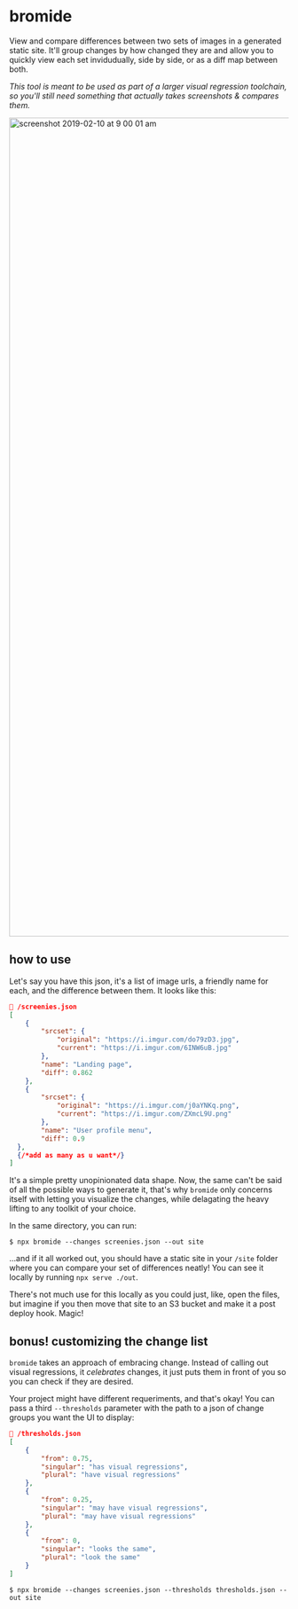 # bromide

View and compare differences between two sets of images in a generated static site. It'll group changes by how changed they are and allow you to quickly view each set invidudually, side by side, or as a diff map between both.

_This tool is meant to be used as part of a larger visual regression toolchain, so you'll still need something that actually takes screenshots & compares them._

<img width="1477" alt="screenshot 2019-02-10 at 9 00 01 am" src="https://user-images.githubusercontent.com/11539094/52531777-a1e03f00-2d12-11e9-926b-1130a1a4395e.png">

## how to use

Let's say you have this json, it's a list of image urls, a friendly name for each, and the difference between them. It looks like this:

```json
📄 /screenies.json
[
	{
		"srcset": {
			"original": "https://i.imgur.com/do79zD3.jpg",
			"current": "https://i.imgur.com/6INW6uB.jpg"
		},
		"name": "Landing page",
		"diff": 0.862
	},
	{
		"srcset": {
			"original": "https://i.imgur.com/j0aYNKq.png",
			"current": "https://i.imgur.com/ZXmcL9U.png"
		},
		"name": "User profile menu",
		"diff": 0.9
  },
  {/*add as many as u want*/}
]
```

It's a simple pretty unopinionated data shape. Now, the same can't be said of all the possible ways to generate it, that's why `bromide` only concerns itself with letting you visualize the changes, while delagating the heavy lifting to any toolkit of your choice.

In the same directory, you can run:

```
$ npx bromide --changes screenies.json --out site
```

...and if it all worked out, you should have a static site in your `/site` folder where you can compare your set of differences neatly! You can see it locally by running `npx serve ./out`.

There's not much use for this locally as you could just, like, open the files, but imagine if you then move that site to an S3 bucket and make it a post deploy hook. Magic!

## bonus! customizing the change list

`bromide` takes an approach of embracing change. Instead of calling out visual regressions, it _celebrates_ changes, it just puts them in front of you so you can check if they are desired.

Your project might have different requeriments, and that's okay! You can pass a third `--thresholds` parameter with the path to a json of change groups you want the UI to display:

```json
📄 /thresholds.json
[
	{
		"from": 0.75,
		"singular": "has visual regressions",
		"plural": "have visual regressions"
	},
	{
		"from": 0.25,
		"singular": "may have visual regressions",
		"plural": "may have visual regressions"
	},
	{
		"from": 0,
		"singular": "looks the same",
		"plural": "look the same"
	}
]
```

```
$ npx bromide --changes screenies.json --thresholds thresholds.json --out site
```
